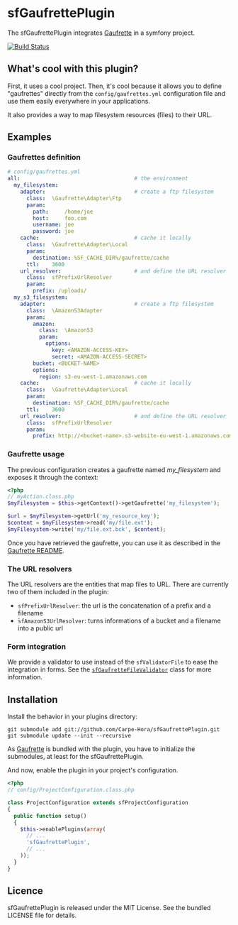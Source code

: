 sfGaufrettePlugin
=================

The sfGaufrettePlugin integrates [Gaufrette](https://github.com/KnpLabs/Gaufrette/)
in a symfony project.

[![Build Status](https://secure.travis-ci.org/Carpe-Hora/sfGaufrettePlugin.png?branch=master)](http://travis-ci.org/Carpe-Hora/sfGaufrettePlugin)

What's cool with this plugin?
-----------------------------

First, it uses a cool project. Then, it's cool because it allows you to define
"gaufrettes" directly from the `config/gaufrettes.yml` configuration file and use them easily
everywhere in your applications.

It also provides a way to map filesystem resources (files) to their URL.


Examples
-----


### Gaufrettes definition

``` yaml
# config/gaufrettes.yml
all:                                    # the environment
  my_filesystem:
    adapter:                            # create a ftp filesystem
      class:  \Gaufrette\Adapter\Ftp
      param:
        path:     /home/joe
        host:     foo.com
        username: joe
        password: joe
    cache:                              # cache it locally
      class:  \Gaufrette\Adapter\Local
      param:
        destination: %SF_CACHE_DIR%/gaufrette/cache
      ttl:    3600
    url_resolver:                       # and define the URL resolver
      class:  sfPrefixUrlResolver
      param:
        prefix: /uploads/
  my_s3_filesystem:
    adapter:                            # create a ftp filesystem
      class:  \AmazonS3Adapter
      param:
        amazon:
          class:  \AmazonS3
          param:
            options:
              key: <AMAZON-ACCESS-KEY>
              secret: <AMAZON-ACCESS-SECRET>
        bucket: <BUCKET-NAME>
        options:
          region: s3-eu-west-1.amazonaws.com
    cache:                              # cache it locally
      class:  \Gaufrette\Adapter\Local
      param:
        destination: %SF_CACHE_DIR%/gaufrette/cache
      ttl:    3600
    url_resolver:                       # and define the URL resolver
      class:  sfPrefixUrlResolver
      param:
        prefix: http://<bucket-name>.s3-website-eu-west-1.amazonaws.com/
```

### Gaufrette usage

The previous configuration creates a gaufrette named _my_filesystem_ and exposes it
through the context:

``` php
<?php
// myAction.class.php
$myFilesystem = $this->getContext()->getGaufrette('my_filesystem');

$url = $myFilesystem->getUrl('my_resource_key');
$content = $myFilesystem->read('my/file.ext');
$myFilesystem->write('my/file.ext.bck', $content);
```

Once you have retrieved the gaufrette, you can use it as described in the
[Gaufrette README](https://github.com/KnpLabs/Gaufrette/blob/master/README.markdown).

### The URL resolvers

The URL resolvers are the entities that map files to URL. There are currently
two of them included in the plugin:

  * `sfPrefixUrlResolver`: the url is the concatenation of a prefix and a filename
  * ̀`sfAmazonS3UrlResolver`: turns informations of a bucket and a filename into
    a public url

### Form integration

We provide a validator to use instead of the `sfValidatorFile` to ease the
integration in forms. See the
[`sfGaufretteFileValidator`](https://github.com/Carpe-Hora/sfGaufrettePlugin/blob/master/lib/validator/plugin/PluginSfGaufretteFileValidator.class.php)
class for more information.

Installation
------------

Install the behavior in your plugins directory:

```
git submodule add git://github.com/Carpe-Hora/sfGaufrettePlugin.git
git submodule update --init --recursive
```

As [Gaufrette](https://github.com/KnpLabs/Gaufrette/) is bundled with the
plugin, you have to initialize the submodules, at least for the
sfGaufrettePlugin.

And now, enable the plugin in your project's configuration.

``` php
<?php
// config/ProjectConfiguration.class.php

class ProjectConfiguration extends sfProjectConfiguration
{
  public function setup()
  {
    $this->enablePlugins(array(
      // ...
      'sfGaufrettePlugin',
      // ...
    ));
  }
}
```


Licence
-------

sfGaufrettePlugin is released under the MIT License. See the bundled LICENSE file for
details.
